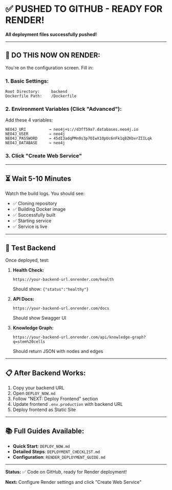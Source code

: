 # ✅ PUSHED TO GITHUB - READY FOR RENDER!

**All deployment files successfully pushed!**

---

## 🎯 DO THIS NOW ON RENDER:

You're on the configuration screen. Fill in:

### 1. Basic Settings:
```
Root Directory:     backend
Dockerfile Path:    /Dockerfile
```

### 2. Environment Variables (Click "Advanced"):

Add these 4 variables:

```
NEO4J_URI          → neo4j+s://d3ff59a7.databases.neo4j.io
NEO4J_USER         → neo4j
NEO4J_PASSWORD     → 45dI3adqPMn9s3p7OIwX1OpUc6nFk1q8ZKbvrZIILqk
NEO4J_DATABASE     → neo4j
```

### 3. Click "Create Web Service"

---

## ⏳ Wait 5-10 Minutes

Watch the build logs. You should see:
- ✅ Cloning repository
- ✅ Building Docker image
- ✅ Successfully built
- ✅ Starting service
- ✅ Service is live

---

## 🧪 Test Backend

Once deployed, test:

1. **Health Check:**
   ```
   https://your-backend-url.onrender.com/health
   ```
   Should show: `{"status":"healthy"}`

2. **API Docs:**
   ```
   https://your-backend-url.onrender.com/docs
   ```
   Should show Swagger UI

3. **Knowledge Graph:**
   ```
   https://your-backend-url.onrender.com/api/knowledge-graph?q=stem%20cells
   ```
   Should return JSON with nodes and edges

---

## 📋 After Backend Works:

1. Copy your backend URL
2. Open `DEPLOY_NOW.md`
3. Follow "NEXT: Deploy Frontend" section
4. Update frontend `.env.production` with backend URL
5. Deploy frontend as Static Site

---

## 📚 Full Guides Available:

- **Quick Start**: `DEPLOY_NOW.md`
- **Detailed Steps**: `DEPLOYMENT_CHECKLIST.md`
- **Configuration**: `RENDER_DEPLOYMENT_GUIDE.md`

---

**Status:** ✅ Code on GitHub, ready for Render deployment!

**Next:** Configure Render settings and click "Create Web Service"
